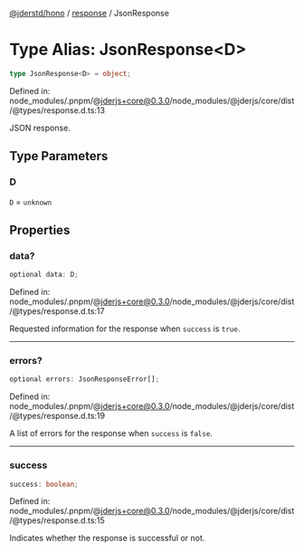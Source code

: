 [@jderstd/hono](../../README.md) / [response](../README.md) / JsonResponse

# Type Alias: JsonResponse\<D\>

```ts
type JsonResponse<D> = object;
```

Defined in: node\_modules/.pnpm/@jderjs+core@0.3.0/node\_modules/@jderjs/core/dist/@types/response.d.ts:13

JSON response.

## Type Parameters

### D

`D` = `unknown`

## Properties

### data?

```ts
optional data: D;
```

Defined in: node\_modules/.pnpm/@jderjs+core@0.3.0/node\_modules/@jderjs/core/dist/@types/response.d.ts:17

Requested information for the response when `success` is `true`.

***

### errors?

```ts
optional errors: JsonResponseError[];
```

Defined in: node\_modules/.pnpm/@jderjs+core@0.3.0/node\_modules/@jderjs/core/dist/@types/response.d.ts:19

A list of errors for the response when `success` is `false`.

***

### success

```ts
success: boolean;
```

Defined in: node\_modules/.pnpm/@jderjs+core@0.3.0/node\_modules/@jderjs/core/dist/@types/response.d.ts:15

Indicates whether the response is successful or not.

